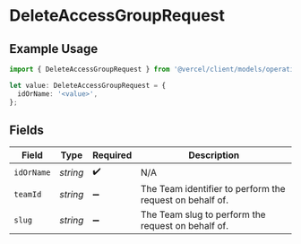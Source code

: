 # DeleteAccessGroupRequest

## Example Usage

```typescript
import { DeleteAccessGroupRequest } from '@vercel/client/models/operations';

let value: DeleteAccessGroupRequest = {
  idOrName: '<value>',
};
```

## Fields

| Field      | Type     | Required           | Description                                              |
| ---------- | -------- | ------------------ | -------------------------------------------------------- |
| `idOrName` | _string_ | :heavy_check_mark: | N/A                                                      |
| `teamId`   | _string_ | :heavy_minus_sign: | The Team identifier to perform the request on behalf of. |
| `slug`     | _string_ | :heavy_minus_sign: | The Team slug to perform the request on behalf of.       |
